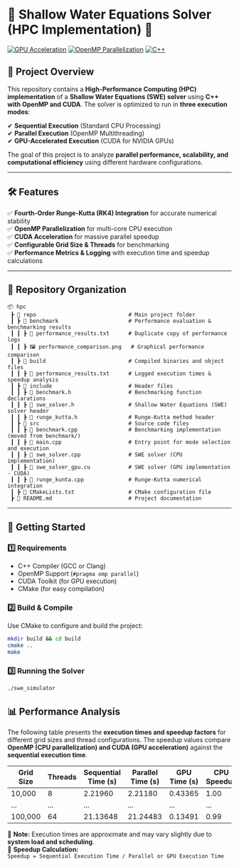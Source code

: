 # 🌊 Shallow Water Equations Solver (HPC Implementation) 🚀  

[![GPU Acceleration](https://img.shields.io/badge/GPU-Accelerated-blue)](https://developer.nvidia.com/cuda-zone)
[![OpenMP Parallelization](https://img.shields.io/badge/OpenMP-Supported-orange)](https://www.openmp.org/)
[![C++](https://img.shields.io/badge/Language-C++-blue)](https://isocpp.org/)

## 📌 Project Overview  
This repository contains a **High-Performance Computing (HPC) implementation** of a **Shallow Water Equations (SWE) solver** using **C++ with OpenMP and CUDA**. The solver is optimized to run in **three execution modes**:  

✔ **Sequential Execution** (Standard CPU Processing)  
✔ **Parallel Execution** (OpenMP Multithreading)  
✔ **GPU-Accelerated Execution** (CUDA for NVIDIA GPUs)  

The goal of this project is to analyze **parallel performance, scalability, and computational efficiency** using different hardware configurations.

---

## 🛠️ Features  
✅ **Fourth-Order Runge-Kutta (RK4) Integration** for accurate numerical stability  
✅ **OpenMP Parallelization** for multi-core CPU execution  
✅ **CUDA Acceleration** for massive parallel speedup  
✅ **Configurable Grid Size & Threads** for benchmarking  
✅ **Performance Metrics & Logging** with execution time and speedup calculations  

---

## 📁 Repository Organization  

```plaintext
📦 hpc  
 ┣ 📂 repo                             # Main project folder  
 ┃ ┣ 📂 benchmark                      # Performance evaluation & benchmarking results  
 ┃ ┃ ┣ 📜 performance_results.txt      # Duplicate copy of performance logs  
 ┃ ┃ ┣ 🖼️ performance_comparison.png   # Graphical performance comparison  
 ┃ ┣ 📂 build                          # Compiled binaries and object files  
 ┃ ┃ ┣ 📜 performance_results.txt      # Logged execution times & speedup analysis
 ┃ ┣ 📂 include                        # Header files  
 ┃ ┃ ┣ 📜 benchmark.h                  # Benchmarking function declarations  
 ┃ ┃ ┣ 📜 swe_solver.h                 # Shallow Water Equations (SWE) solver header  
 ┃ ┃ ┣ 📜 runge_kutta.h                # Runge-Kutta method header  
 ┃ ┣ 📂 src                            # Source code files  
 ┃ ┃ ┣ 📜 benchmark.cpp                # Benchmarking implementation (moved from benchmark/)  
 ┃ ┃ ┣ 📜 main.cpp                     # Entry point for mode selection and execution  
 ┃ ┃ ┣ 📜 swe_solver.cpp               # SWE solver (CPU implementation)  
 ┃ ┃ ┣ 📜 swe_solver_gpu.cu            # SWE solver (GPU implementation - CUDA)  
 ┃ ┃ ┣ 📜 runge_kunta.cpp              # Runge-Kutta numerical integration  
 ┃ ┣ 📜 CMakeLists.txt                 # CMake configuration file  
 ┣ 📜 README.md                        # Project documentation  
````

---

## 🚀 Getting Started  

### **1️⃣ Requirements**  
- C++ Compiler (GCC or Clang)  
- OpenMP Support (`#pragma omp parallel`)  
- CUDA Toolkit (for GPU execution)  
- CMake (for easy compilation)  

### **2️⃣ Build & Compile**  
Use CMake to configure and build the project:  

```bash
mkdir build && cd build
cmake ..
make
```
### **3️⃣ Running the Solver** 
```bash
./swe_simulator
```

## 📊 Performance Analysis  

The following table presents the **execution times and speedup factors** for different grid sizes and thread configurations. The speedup values compare **OpenMP (CPU parallelization) and CUDA (GPU acceleration)** against the **sequential execution time**.

| Grid Size | Threads |   Sequential Time (s)   |   Parallel Time (s)   |   GPU Time (s)  | CPU Speedup | GPU Speedup |
|-----------|---------|-------------------------|-----------------------|-----------------|-------------|-------------|
| 10,000    | 8       | 2.21960                 | 2.21180               | 0.43365         | 1.00        | 5.11        |
| ...       | ...     | ...                     | ...                   | ...             | ...         | ...         |
| 100,000   | 64      | 21.13648                | 21.24483              | 0.13491         | 0.99        | 156.67      |

📌 **Note:** Execution times are approximate and may vary slightly due to **system load and scheduling**.  
📌 **Speedup Calculation:**  
`Speedup = Sequential Execution Time / Parallel or GPU Execution Time`
